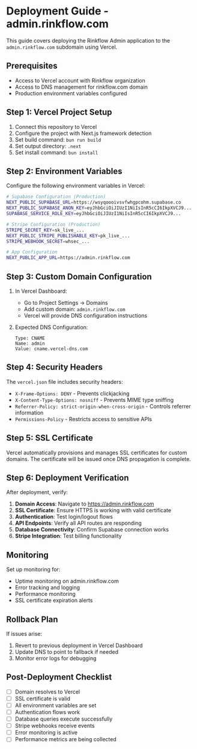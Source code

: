 # Deployment Guide - admin.rinkflow.com

This guide covers deploying the Rinkflow Admin application to the `admin.rinkflow.com` subdomain using Vercel.

## Prerequisites

- Access to Vercel account with Rinkflow organization
- Access to DNS management for rinkflow.com domain
- Production environment variables configured

## Step 1: Vercel Project Setup

1. Connect this repository to Vercel
2. Configure the project with Next.js framework detection
3. Set build command: `bun run build`
4. Set output directory: `.next`
5. Set install command: `bun install`

## Step 2: Environment Variables

Configure the following environment variables in Vercel:

```bash
# Supabase Configuration (Production)
NEXT_PUBLIC_SUPABASE_URL=https://wsyqoooivsvfwhgpcohm.supabase.co
NEXT_PUBLIC_SUPABASE_ANON_KEY=eyJhbGciOiJIUzI1NiIsInR5cCI6IkpXVCJ9...
SUPABASE_SERVICE_ROLE_KEY=eyJhbGciOiJIUzI1NiIsInR5cCI6IkpXVCJ9...

# Stripe Configuration (Production)
STRIPE_SECRET_KEY=sk_live_...
NEXT_PUBLIC_STRIPE_PUBLISHABLE_KEY=pk_live_...
STRIPE_WEBHOOK_SECRET=whsec_...

# App Configuration
NEXT_PUBLIC_APP_URL=https://admin.rinkflow.com
```

## Step 3: Custom Domain Configuration

1. In Vercel Dashboard:
   - Go to Project Settings → Domains
   - Add custom domain: `admin.rinkflow.com`
   - Vercel will provide DNS configuration instructions

2. Expected DNS Configuration:
   ```
   Type: CNAME
   Name: admin
   Value: cname.vercel-dns.com
   ```

## Step 4: Security Headers

The `vercel.json` file includes security headers:
- `X-Frame-Options: DENY` - Prevents clickjacking
- `X-Content-Type-Options: nosniff` - Prevents MIME type sniffing
- `Referrer-Policy: strict-origin-when-cross-origin` - Controls referrer information
- `Permissions-Policy` - Restricts access to sensitive APIs

## Step 5: SSL Certificate

Vercel automatically provisions and manages SSL certificates for custom domains. The certificate will be issued once DNS propagation is complete.

## Step 6: Deployment Verification

After deployment, verify:

1. **Domain Access**: Navigate to https://admin.rinkflow.com
2. **SSL Certificate**: Ensure HTTPS is working with valid certificate
3. **Authentication**: Test login/logout flows
4. **API Endpoints**: Verify all API routes are responding
5. **Database Connectivity**: Confirm Supabase connection works
6. **Stripe Integration**: Test billing functionality

## Monitoring

Set up monitoring for:
- Uptime monitoring on admin.rinkflow.com
- Error tracking and logging
- Performance monitoring
- SSL certificate expiration alerts

## Rollback Plan

If issues arise:
1. Revert to previous deployment in Vercel Dashboard
2. Update DNS to point to fallback if needed
3. Monitor error logs for debugging

## Post-Deployment Checklist

- [ ] Domain resolves to Vercel
- [ ] SSL certificate is valid
- [ ] All environment variables are set
- [ ] Authentication flows work
- [ ] Database queries execute successfully
- [ ] Stripe webhooks receive events
- [ ] Error monitoring is active
- [ ] Performance metrics are being collected